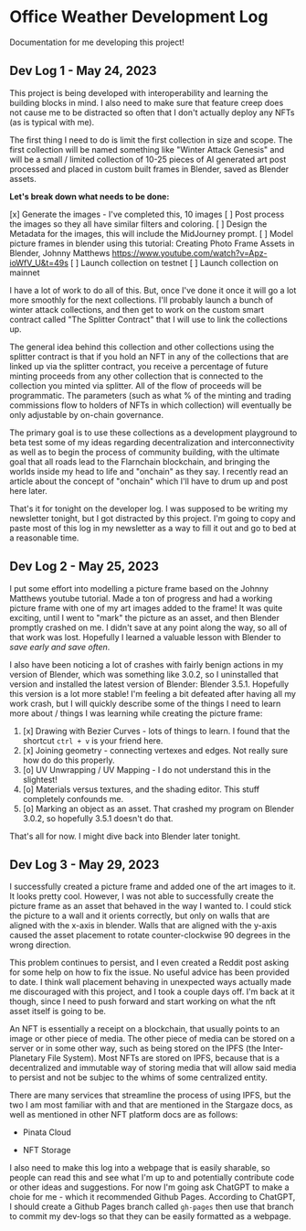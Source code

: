 # Office Weather Development Log

Documentation for me developing this project!

## Dev Log 1 - May 24, 2023

This project is being developed with interoperability and learning the building blocks in mind. I also need to make sure that feature creep does not cause me to be distracted so often that I don't actually deploy any NFTs (as is typical with me).

The first thing I need to do is limit the first collection in size and scope. The first collection will be named something like "Winter Attack Genesis" and will be a small / limited collection of 10-25 pieces of AI generated art post processed and placed in custom built frames in Blender, saved as Blender assets.

**Let's break down what needs to be done:**

[x] Generate the images - I've completed this, 10 images
[ ] Post process the images so they all have similar filters and coloring.
[ ] Design the Metadata for the images, this will include the MidJourney prompt.
[ ] Model picture frames in blender using this tutorial: Creating Photo Frame Assets in Blender, Johnny Matthews https://www.youtube.com/watch?v=Apz-ioWfV_U&t=49s
[ ] Launch collection on testnet
[ ] Launch collection on mainnet

I have a lot of work to do all of this. But, once I've done it once it will go a lot more smoothly for the next collections. I'll probably launch a bunch of winter attack collections, and then get to work on the custom smart contract called "The Splitter Contract" that I will use to link the collections up.

The general idea behind this collection and other collections using the splitter contract is that if you hold an NFT in any of the collections that are linked up via the splitter contract, you receive a percentage of future minting proceeds from any other collection that is connected to the collection you minted via splitter. All of the flow of proceeds will be programmatic. The parameters (such as what % of the minting and trading commissions flow to holders of NFTs in which collection) will eventually be only adjustable by on-chain governance.

The primary goal is to use these collections as a development playground to beta test some of my ideas regarding decentralization and interconnectivity as well as to begin the process of community building, with the ultimate goal that all roads lead to the Flarnchain blockchain, and bringing the worlds inside my head to life and "onchain" as they say. I recently read an article about the concept of "onchain" which I'll have to drum up and post here later.

That's it for tonight on the developer log. I was supposed to be writing my newsletter tonight, but I got distracted by this project. I'm going to copy and paste most of this log in my newsletter as a way to fill it out and go to bed at a reasonable time.


## Dev Log 2 - May 25, 2023

I put some effort into modelling a picture frame based on the Johnny Matthews youtube tutorial. Made a ton of progress and had a working picture frame with one of my art images added to the frame! It was quite exciting, until I went to "mark" the picture as an asset, and then Blender promptly crashed on me. I didn't save at any point along the way, so all of that work was lost. Hopefully I learned a valuable lesson with Blender to *save early and save often*.

I also have been noticing a lot of crashes with fairly benign actions in my version of Blender, which was something like 3.0.2, so I uninstalled that version and installed the latest version of Blender: Blender 3.5.1. Hopefully this version is a lot more stable! I'm feeling a bit defeated after having all my work crash, but I will quickly describe some of the things I need to learn more about / things I was learning while creating the picture frame:

1. [x] Drawing with Bezier Curves - lots of things to learn. I found that the shortcut `ctrl + v` is your friend here.
2. [x] Joining geometry - connecting vertexes and edges. Not really sure how do do this properly.
3. [o] UV Unwrapping / UV Mapping - I do not understand this in the slightest!
4. [o] Materials versus textures, and the shading editor. This stuff completely confounds me.
5. [o] Marking an object as an asset. That crashed my program on Blender 3.0.2, so hopefully 3.5.1 doesn't do that.

That's all for now. I might dive back into Blender later tonight.

## Dev Log 3 - May 29, 2023

I successfully created a picture frame and added one of the art images to it. It looks pretty cool. However, I was not able to successfully create the picture frame as an asset that behaved in the way I wanted to. I could stick the picture to a wall and it orients correctly, but only on walls that are aligned with the x-axis in blender. Walls that are aligned with the y-axis caused the asset placement to rotate counter-clockwise 90 degrees in the wrong direction.

This problem continues to persist, and I even created a Reddit post asking for some help on how to fix the issue. No useful advice has been provided to date. I think wall placement behaving in unexpected ways actually made me discouraged with this project, and I took a couple days off. I'm back at it though, since I need to push forward and start working on what the nft asset itself is going to be.

An NFT is essentially a receipt on a blockchain, that usually points to an image or other piece of media. The other piece of media can be stored on a server or in some other way, such as being stored on the IPFS (the Inter-Planetary File System). Most NFTs are stored on IPFS, because that is a decentralized and immutable way of storing media that will allow said media to persist and not be subjec to the whims of some centralized entity.

There are many services that streamline the process of using IPFS, but the two I am most familiar with and that are mentioned in the Stargaze docs, as well as mentioned in other NFT platform docs are as follows:

- Pinata Cloud

- NFT Storage

I also need to make this log into a webpage that is easily sharable, so people can read this and see what I'm up to and potentially contribute code or other ideas and suggestions. For now I'm going ask ChatGPT to make a choie for me - which it recommended Github Pages. According to ChatGPT, I should create a Github Pages branch called `gh-pages` then use that branch to commit my dev-logs so that they can be easily formatted as a webpage.

